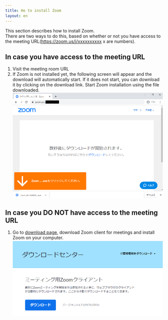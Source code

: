 ```yaml
---
title: Ho to install Zoom
layout: en
---
```


This section describes how to install Zoom.  
There are two ways to do this, based on whether or not you have access to the meeting URL(https://zoom.us/j/xxxxxxxxxx x are numbers).  


## In case you have access to the meeting URL
  1. Visit the meeting room URL
  1. If Zoom is not installed yet, the following screen will appear and the download will automatically start. If it does not start, you can download it by clicking on the download link. Start Zoom installation using the file downloaded.    ![](img/zoom_install_pc_with_url.png)
  
  
## In case you DO NOT have access to the meeting URL
  1. Go to <a href="https://zoom.us/download" target="_blank">download page</a>, download Zoom client for meetings and install Zoom on your computer.
	![](img/zoom_install_pc_web.png) 
  